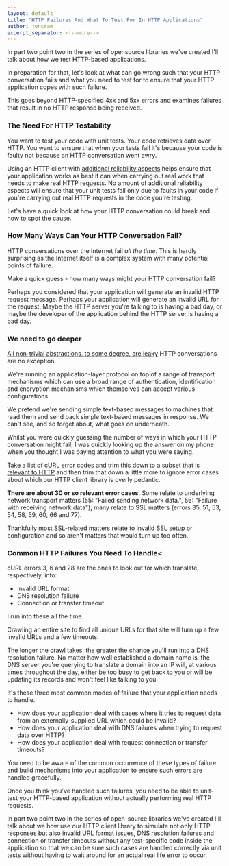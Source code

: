 ```yaml
---
layout: default
title: "HTTP Failures And What To Test For In HTTP Applications"
author: joncram
excerpt_separator: <!--more-->
---
```

    
In part two point two in the series of opensource libraries we've
created I'll talk about how we test HTTP-based applications.

In preparation for that, let's look at what can go wrong such that your
HTTP conversation fails and what you need to test for to ensure that your
HTTP application copes with such failure.

This goes beyond HTTP-specified 4xx and 5xx errors and examines failures
that result in no HTTP response being received.

<!--more-->

### The Need For HTTP Testability

You want to test your code with unit tests. Your code  retrieves data over
HTTP. You want to ensure that when your tests fail it's because your code
is faulty not because an HTTP conversation went
awry.

Using an HTTP client with [additional reliability aspects](/opensource-libraries-weve-created-and-how-we-use-them-part-two-point-one-http-reliability/)
helps ensure that your application works as best it can when carrying out
real work that needs to make real HTTP requests. No amount of additional
reliability aspects will ensure that your unit tests fail only due to
faults in your code if you're carrying out real HTTP requests in the code
you're testing.

Let's have a quick look at how your HTTP conversation could break and how
to spot the cause.
    
### How Many Ways Can Your HTTP Conversation Fail?

HTTP conversations over the Internet fail <em>all the time</em>. This is
hardly surprising as the Internet itself is a complex system with many
potential points of failure.

Make a quick guess - how many ways might your HTTP conversation fail?

Perhaps you considered that your application will generate an invalid HTTP
request message. Perhaps your application will generate an invalid URL
for the request. Maybe the HTTP server you're talking to is having a bad
day, or maybe the developer of the application behind the HTTP server
is having a bad day.
    
### We need to go deeper

[All non-trivial abstractions, to some degree, are leaky](http://www.joelonsoftware.com/articles/LeakyAbstractions.html)
HTTP conversations are no exception.

We're running an application-layer protocol on top of a range of
transport mechanisms which can use a broad range of authentication,
identification and encryption mechanisms which themselves can accept
various configurations.

We pretend we're sending simple text-based messages to machines that read
them and send back simple text-based messages in response. We can't see,
and so forget about, what goes on underneath.

Whilst you were quickly guessing the number of ways in which your HTTP
conversation might fail, I was quickly looking up the answer on my phone
when you thought I was paying attention to what you were saying.   
    
Take a list of [cURL error codes](http://curl.haxx.se/libcurl/c/libcurl-errors.html)
and trim this down to a [subset that is relevant to HTTP](https://github.com/webignition/http-client/blob/master/src/webignition/Http/Client/CurlException.php)
and then trim that down a little more to
ignore error cases about which our HTTP client library is overly pedantic.    
    
**There are about 30 or so relevant error cases**. Some
relate to underlying network transport matters (55: "Failed sending
network data.",  56: "Failure with receiving network data"), many relate
to SSL matters (errors 35, 51, 53, 54, 58, 59, 60, 66 and 77).

Thankfully most SSL-related matters relate to invalid SSL setup or configuration
and so aren't matters that would turn up too often.
    
### Common HTTP Failures You Need To Handle<

cURL errors 3, 6 and 28 are the ones to look out for which translate, respectively,
into:

- Invalid URL format
- DNS resolution failure
- Connection or transfer timeout

I run into these all the time.

Crawling an entire site to find all unique  URLs for that site will turn up
a few invalid URLs and a few timeouts.

The longer the crawl takes, the greater the chance you'll run into a DNS
resolution failure. No matter how well established a domain name is, the
DNS server you're querying to translate a domain into an IP will, at
various times throughout the day, either be too busy to get back to you
or will be updating its records and won't feel like talking to you.

It's these three most common modes of failure that your application needs
to handle.


- How does your application deal with cases where it tries to
request data from an externally-supplied URL which could be
invalid?
- How does your application deal with DNS failures when trying to
request data over HTTP?
- How does your application deal with request connection or transfer
timeouts?

You need to be aware of the common occurrence of these types of failure
and build mechanisms into your application to ensure such errors are
handled gracefully.

Once you think you've handled such failures, you need to be able to
unit-test your HTTP-based application without actually performing real
HTTP requests.

In part two point two in the series of open-source libraries we've
created I'll talk about we how use our HTTP client library to simulate not
only HTTP responses but also invalid URL format issues, DNS resolution
failures and connection or transfer timeouts without any test-specific
code inside the application so that we can be sure such cases are handled
correctly via unit tests without having to wait around for an actual real
life error to occur.
